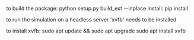 to build the package:
python setup.py build_ext --inplace
install:
pip install <repo root>

to run the simulation on a headless server 'xvfb' needs to be installed

to install xvfb:
    sudo apt update && sudo apt upgrade
    sudo apt install xvfb